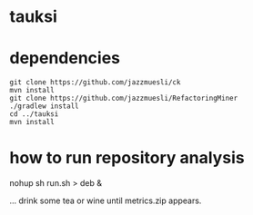 # tauksi

# dependencies

	git clone https://github.com/jazzmuesli/ck
	mvn install
	git clone https://github.com/jazzmuesli/RefactoringMiner
	./gradlew install
	cd ../tauksi
	mvn install

# how to run repository analysis
nohup sh run.sh > deb &

... drink some tea or wine until metrics.zip appears.
